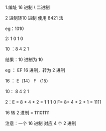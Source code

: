 1.编址   16 进制 \ 二进制

2 进制转10 进制 使用 8421 法

eg：1010

2:  1   0   1   0 

10 ：8  4		2	1

结果：10 进制为 10

eg  ： EF 16 进制，转为 2 进制

16 ： E（14）   F （15）

10：   8	4	2	1

2：E = 8 + 4 + 2  = 1 1 1 0						F= 8+ 4 + 2 + 1  = 1111

16 转 2 进制 = 11101111

注意：一个 16 进制 对应 4 个 2 进制

